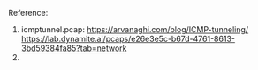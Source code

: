 Reference:

1. icmptunnel.pcap: https://arvanaghi.com/blog/ICMP-tunneling/ https://lab.dynamite.ai/pcaps/e26e3e5c-b67d-4761-8613-3bd59384fa85?tab=network
2. 
